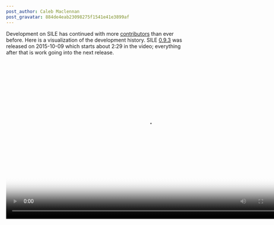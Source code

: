 ```yaml
---
post_author: Caleb Maclennan
post_gravatar: 884de4eab23098275f1541e41e3899af
---
```

Development on SILE has continued with more [contributors][contributors] than ever before. Here is a visualization of the development history. SILE [0.9.3][0.9.3] was released on 2015-10-09 which starts about 2:29 in the video; everything after that is work going into the next release.

<video width="768" height="432" preload="metadata" controls="" poster="images/gource.png"><source src="images/gource.webm" type="video/webm; codecs=vp8,vorbis" /><source src="https://media.githubusercontent.com/media/simoncozens/sile/gh-pages/images/gource.webm" type="video/webm; codecs=vp8,vorbis" /></video>

[contributors]: https://github.com/simoncozens/sile/graphs/contributors
[0.9.3]: https://github.com/simoncozens/sile/releases/tag/v0.9.3

